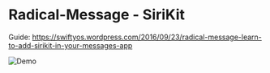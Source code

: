 # Radical-Message - SiriKit

 Guide: https://swiftyos.wordpress.com/2016/09/23/radical-message-learn-to-add-sirikit-in-your-messages-app

![Demo](https://swiftyos.files.wordpress.com/2016/09/13.png?w=342&h=607)
